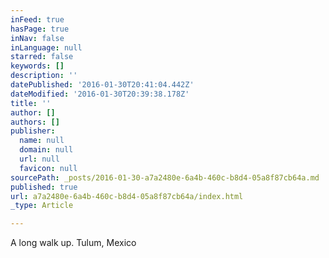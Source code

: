 ```yaml
---
inFeed: true
hasPage: true
inNav: false
inLanguage: null
starred: false
keywords: []
description: ''
datePublished: '2016-01-30T20:41:04.442Z'
dateModified: '2016-01-30T20:39:38.178Z'
title: ''
author: []
authors: []
publisher:
  name: null
  domain: null
  url: null
  favicon: null
sourcePath: _posts/2016-01-30-a7a2480e-6a4b-460c-b8d4-05a8f87cb64a.md
published: true
url: a7a2480e-6a4b-460c-b8d4-05a8f87cb64a/index.html
_type: Article

---
```

A long walk up. Tulum, Mexico